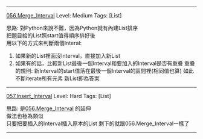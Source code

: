 
***

[056.Merge_Interval](../../SourceCode/Python/056.Merge_Interval.py) Level: Medium Tags: [List]  
  
思路: 對Python來說不難，因為Python就有內建List排序  
把題目給的List照start值得順序排好後  
用以下的方式來判斷兩個Interal:
1. 如果新的List裡面沒Interval，直接加入新List
2. 如果有的話，比較新List最後一個Interval和要加入的Interval是否有重疊
  重疊的規則: 新Interval的start值落在最後一個Interval的區間裡(相同值也算)
  如此不斷iterate所有元素
  新List即為答案
  
***

[057.Insert_Interval](../../SourceCode/Python/057.Insert_Interval.py) Level: Hard Tags: [List]
  
思路: 是[056.Merge_Interval](../../SourceCode/Python/056.Merge_Interval.py) 的延伸  
做法也極為類似  
只要把要插入的Interval插入原本的List
剩下的就跟056.Merge_Interval一樣了
  
***